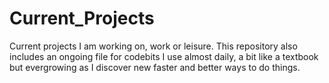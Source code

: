 # Current_Projects

Current projects I am working on, work or leisure.
This repository also includes an ongoing file for codebits I use almost daily, a bit like a textbook but evergrowing as I discover new faster and better ways to do things.
